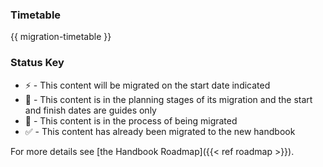
### Timetable

{{ migration-timetable }}

### Status Key

- :zap: - This content will be migrated on the start date indicated
- :book: -  This content is in the planning stages of its migration and the start and finish dates are guides only
- :construction: - This content is in the process of being migrated
- :white_check_mark: - This content has already been migrated to the new handbook

For more details see [the Handbook Roadmap]({{< ref roadmap >}}).
